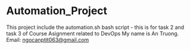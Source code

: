# Automation_Project
This project include the automation.sh bash script - this is for task 2 and task 3 of Course Asignment related to DevOps
My name is An Truong. 
Email: ngocanptit063@gmail.com
